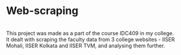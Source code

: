 # Web-scraping
<br>
This project was made as a part of the course IDC409 in my college.
<br>
It dealt with scraping the faculty data from 3 college websites - IISER Mohali, IISER Kolkata and IISER TVM,  and analysing them further.
